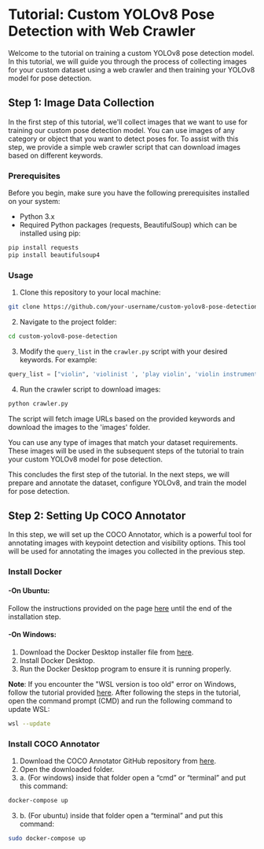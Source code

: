 # Tutorial: Custom YOLOv8 Pose Detection with Web Crawler

Welcome to the tutorial on training a custom YOLOv8 pose detection model. In this tutorial, we will guide you through the process of collecting images for your custom dataset using a web crawler and then training your YOLOv8 model for pose detection.

## Step 1: Image Data Collection

In the first step of this tutorial, we'll collect images that we want to use for training our custom pose detection model. You can use images of any category or object that you want to detect poses for. To assist with this step, we provide a simple web crawler script that can download images based on different keywords.

### Prerequisites

Before you begin, make sure you have the following prerequisites installed on your system:

- Python 3.x
- Required Python packages (requests, BeautifulSoup) which can be installed using pip:

```python
pip install requests
pip install beautifulsoup4
```

### Usage

1. Clone this repository to your local machine:
```bash
git clone https://github.com/your-username/custom-yolov8-pose-detection.git 
```

2. Navigate to the project folder:
```bash
cd custom-yolov8-pose-detection
```

3. Modify the `query_list` in the `crawler.py` script with your desired keywords. For example:
```python
query_list = ["violin", 'violinist ', 'play violin', 'violin instrument']
```

4. Run the crawler script to download images:
```python
python crawler.py
```

The script will fetch image URLs based on the provided keywords and download the images to the 'images' folder.

You can use any type of images that match your dataset requirements. These images will be used in the subsequent steps of the tutorial to train your custom YOLOv8 model for pose detection.

This concludes the first step of the tutorial. In the next steps, we will prepare and annotate the dataset, configure YOLOv8, and train the model for pose detection.


## Step 2: Setting Up COCO Annotator

In this step, we will set up the COCO Annotator, which is a powerful tool for annotating images with keypoint detection and visibility options. This tool will be used for annotating the images you collected in the previous step.

### Install Docker

#### -On Ubuntu:
Follow the instructions provided on the page [here](https://docs.docker.com/engine/install/ubuntu/) until the end of the installation step.

#### -On Windows:
1. Download the Docker Desktop installer file from [here](https://hub.docker.com/editions/community/docker-ce-desktop-windows).
2. Install Docker Desktop.
3. Run the Docker Desktop program to ensure it is running properly.

**Note**: If you encounter the "WSL version is too old" error on Windows, follow the tutorial provided [here](https://stackoverflow.com/questions/67168809/docker-desktop-requires-a-newer-wsl-kernel-version-on-windows). After following the steps in the tutorial, open the command prompt (CMD) and run the following command to update WSL:
   ```bash
   wsl --update
   ```

### Install COCO Annotator
1. Download the COCO Annotator GitHub repository from [here](https://github.com/jsbroks/coco-annotator).
2. Open the downloaded folder.
3. a. (For windows) inside that folder open a “cmd” or “terminal” and put this command:
```bash
docker-compose up
```
3. b. (For ubuntu) inside that folder open a “terminal” and put this command:
```bash
sudo docker-compose up
```

